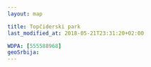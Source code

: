 ```yaml
---
layout: map

title: Topčiderski park
last_modified_at: 2018-05-21T23:31:20+02:00

WDPA: [555588968]
geoSrbija:
---
```

